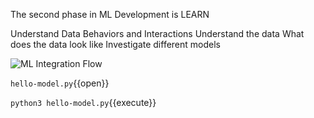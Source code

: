 The second phase in ML Development is 
LEARN

Understand Data Behaviors and Interactions
Understand the data
What does the data look like
Investigate different models

![ML Integration Flow](learn.png)

`hello-model.py`{{open}}

`python3 hello-model.py`{{execute}}